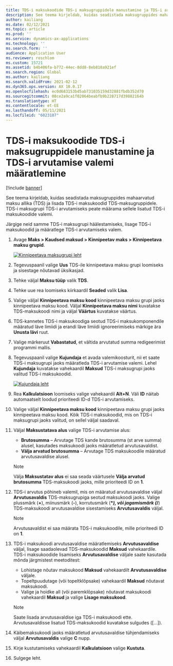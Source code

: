 ```yaml
---
title: TDS-i maksukoodide TDS-i maksugruppidele manustamine ja TDS-i arvutamise valemi määratlemine
description: See teema kirjeldab, kuidas seadistada maksugruppides mahaarvatud maksu allika (TDS) ja lisada TDS-i maksukoodid TDS-maksugruppidele. TDS-i maksugrupi TDS-i arvutamiseks peate määrama sellele lisatud TDS-i maksukoodide valemi.
author: kailiang
ms.date: 02/12/2021
ms.topic: article
ms.prod: ''
ms.service: dynamics-ax-applications
ms.technology: ''
ms.search.form: ''
audience: Application User
ms.reviewer: roschlom
ms.custom: 15721
ms.assetid: b4b406fa-b772-44ec-8dd8-8eb818a921ef
ms.search.region: Global
ms.author: kailiang
ms.search.validFrom: 2021-02-12
ms.dyn365.ops.version: AX 10.0.17
ms.openlocfilehash: ec0d683153bd5ab731035159d32881fbdb352d70
ms.sourcegitcommit: 08ce2a9ca1f02064beabfb9b228717d39882164b
ms.translationtype: HT
ms.contentlocale: et-EE
ms.lasthandoff: 05/11/2021
ms.locfileid: "6023187"
---
```

# <a name="attach-tds-tax-codes-to-tds-tax-groups-and-define-the-formula-for-calculating-tds"></a>TDS-i maksukoodide TDS-i maksugruppidele manustamine ja TDS-i arvutamise valemi määratlemine

[!include [banner](../includes/banner.md)]

See teema kirjeldab, kuidas seadistada maksugruppides mahaarvatud maksu allika (TDS) ja lisada TDS-i maksukoodid TDS-maksugruppidele. TDS-i maksugrupi TDS-i arvutamiseks peate määrama sellele lisatud TDS-i maksukoodide valemi.

Järgige neid samme TDS-i maksugrupi häälestamiseks, lisage TDS-i maksukoodid ja määratlege TDS-i arvutamiseks valem.

1. Avage **Maks \> Kaudsed maksud \> Kinnipeetav maks \> Kinnipeetava maksu grupid**.

    [![Kinnipeetava maksugrupi leht](./media/apac-ind-TDS-29.png)](./media/apac-ind-TDS-29.png)

2. Tegevuspaanil valige **Uus** TDS-ile kinnipeetava maksu grupi loomiseks ja sisestage nõutavad üksikasjad.
3. Tehke väljal **Maksu tüüp** valik **TDS**.
4. Tehke uue rea loomiseks kiirkaardil **Seaded** valik **Lisa**.
5. Valige väljal **Kinnipeetava maksu kood** kinnipeetava maksu grupi jaoks kinnipeetava maksu kood. Väljal **Kinnipeetava maksu nimi** kuvatakse TDS-maksukoodi nimi ja väljal **Väärtus** kuvatakse väärtus.
6. TDS-kannetes TDS-i maksukoodiga seotud TDS-i maksukomponendile määratud läve limiidi ja erandi läve limiidi ignoreerimiseks märkige ära **Unusta lävi** ruut.
7. Valige märkeruut **Vabastatud**, et vältida arvutatud summa redigeerimist programmi mallis.
8. Tegevuspaanil valige **Kujundaja** et avada valemikoosturit, nii et saate TDS-i maksugrupi jaoks määratleda TDS-i arvutamise valemi. Lehel **Kujundaja** kuvatakse vahekaardil **Maksud** TDS-i maksugrupi jaoks valitud TDS-i maksukoodid.

    [![Kujundaja leht](./media/apac-ind-TDS-30.png)](./media/apac-ind-TDS-30.png)

9. Rea **Kalkulatsioon** loomiseks valige vahekaardil **Alt+N**. Väli **ID** näitab automaatselt loodud prioriteedi ID-d TDS-i arvutamiseks.
10. Valige väljal **Kinnipeetava maksu kood** kinnipeetava maksu grupi jaoks kinnipeetava maksu kood. Kõik TDS-i maksukoodid, mis on TDS-i maksugrupi jaoks valitud, on sellel väljal saadaval.
11. Väljal **Maksustatava alus** valige TDS-i arvutamise alus:

    - **Brutosumma** – Arvutage TDS kande brutosumma (st arve summa) alusel, kasutades maksukoodi jaoks määratletud arvutusavaldist.
    - **Välja arvatud brutosumma** – Arvutage TDS maksukoodile määratud arvutusavaldise alusel.

    > [!NOTE]
    > Välja **Maksustatav alus** ei saa seada väärtusele **Välja arvatud brutosumma** TDS-maksukoodi jaoks, mille prioriteedi ID on **1**.

12. TDS-i arvutus põhineb valemil, mis on määratud arvutusavaldise väljal **Arvutusavaldis** TDS-maksugrupiga seotud maksukoodi jaoks. Valige plussmärk (**+**), miinusmärk (**-**), korrutusmärk (**\**_), või jagamismärk (_*/**) TDS-maksukoodi arvutusavaldise sisestamiseks **Arvutusavaldis** väljal.

    > [!NOTE]
    > Arvutusavaldist ei saa määrata TDS-i maksukoodile, mille prioriteedi ID on **1**.

13. TDS-i maksukoodi arvutusavaldise määratlemiseks **Arvutusavaldise** väljal, lisage saadaolevad TDS-maksukoodid **Maksud** vahekaardile. TDS-i maksukoodide lisamiseks **Arvutusavaldise** väljale saate kasutada mõnda järgmistest meetoditest:

    - Lohistage nõutav maksukood **Maksud** vahekaardilt **Arvutusavaldise** väljale.
    - Topeltpuudutage (või topeltklõpsake) vahekaardil **Maksud** nõutavat maksukoodi.
    - Valige ja hoidke all (või paremklõpsake) nõutavat maksukoodi vahekaardil **Maksud** ja valige **Lisage maksukood**.

    > [!NOTE]
    > Saate lisada arvutusavaldise iga TDS-i maksukoodi ette. Arvutusavaldisse lisatud TDS-maksukoodid kuvatakse sulgudes (\[...\]).

14. Käibemaksukoodi jaoks määratletud arvutusavaldise tühjendamiseks väljal **Arvutusavaldis** valige **C** nupp.
15. Kirje kustutamiseks vahekaardil **Kalkulatsioon** valige **Kustuta**.
16. Sulgege leht.
